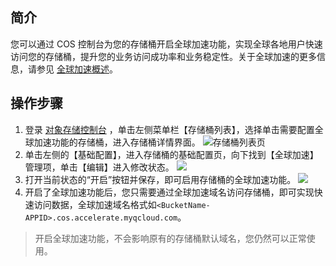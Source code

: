 ## 简介

您可以通过 COS 控制台为您的存储桶开启全球加速功能，实现全球各地用户快速访问您的存储桶，提升您的业务访问成功率和业务稳定性。关于全球加速的更多信息，请参见 [全球加速概述](https://intl.cloud.tencent.com/document/product/436/33409)。

## 操作步骤

1. 登录 [对象存储控制台](https://console.cloud.tencent.com/cos5) ，单击左侧菜单栏【存储桶列表】，选择单击需要配置全球加速功能的存储桶，进入存储桶详情界面。
![存储桶列表页](https://main.qcloudimg.com/raw/01045b0ada6a9c72b55bf090d14fc193.png)
2. 单击左侧的【基础配置】，进入存储桶的基础配置页，向下找到【全球加速】管理项，单击【编辑】进入修改状态。
![](https://main.qcloudimg.com/raw/e26fe8fd79c9bbc0d0ad1f9fe9088169.png)
3. 打开当前状态的“开启”按钮并保存，即可启用存储桶的全球加速功能。
![](https://main.qcloudimg.com/raw/1c6a7197c77a1555a91ad83fd29c8264.png)
4. 开启了全球加速功能后，您只需要通过全球加速域名访问存储桶，即可实现快速访问数据，全球加速域名格式如`<BucketName-APPID>.cos.accelerate.myqcloud.com`。
>开启全球加速功能，不会影响原有的存储桶默认域名，您仍然可以正常使用。
